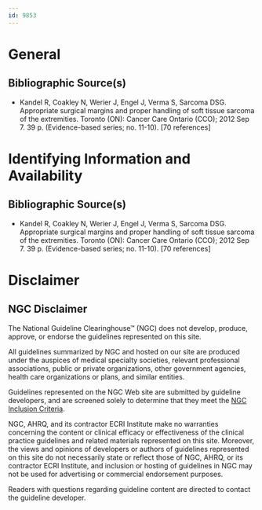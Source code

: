 ```yaml
---
id: 9853
---
```


# General

## Bibliographic Source(s)

- Kandel R, Coakley N, Werier J, Engel J, Verma S, Sarcoma DSG. Appropriate surgical margins and proper handling of soft tissue sarcoma of the extremities. Toronto (ON): Cancer Care Ontario (CCO); 2012 Sep 7. 39 p. (Evidence-based series; no. 11-10). [70 references]

# Identifying Information and Availability

## Bibliographic Source(s)

- Kandel R, Coakley N, Werier J, Engel J, Verma S, Sarcoma DSG. Appropriate surgical margins and proper handling of soft tissue sarcoma of the extremities. Toronto (ON): Cancer Care Ontario (CCO); 2012 Sep 7. 39 p. (Evidence-based series; no. 11-10). [70 references]

# Disclaimer

## NGC Disclaimer

The National Guideline Clearinghouse™ (NGC) does not develop, produce, approve, or endorse the guidelines represented on this site.

All guidelines summarized by NGC and hosted on our site are produced under the auspices of medical specialty societies, relevant professional associations, public or private organizations, other government agencies, health care organizations or plans, and similar entities.

Guidelines represented on the NGC Web site are submitted by guideline developers, and are screened solely to determine that they meet the [NGC Inclusion Criteria](/help-and-about/summaries/inclusion-criteria).

NGC, AHRQ, and its contractor ECRI Institute make no warranties concerning the content or clinical efficacy or effectiveness of the clinical practice guidelines and related materials represented on this site. Moreover, the views and opinions of developers or authors of guidelines represented on this site do not necessarily state or reflect those of NGC, AHRQ, or its contractor ECRI Institute, and inclusion or hosting of guidelines in NGC may not be used for advertising or commercial endorsement purposes.

Readers with questions regarding guideline content are directed to contact the guideline developer.

